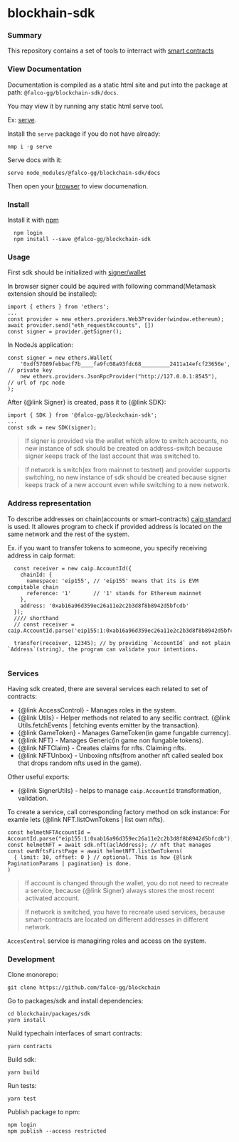 # blockhain-sdk

### Summary

This repository contains a set of tools to interract with [smart contracts](https://github.com/falco-gg/blockchain/tree/main/packages/smart-contracts)

### View Documentation

Documentation is compiled as a static html site and put into the package
at path: `@falco-gg/blockchain-sdk/docs`.

You may view it by running any static html serve tool.

Ex: [serve](https://www.npmjs.com/package/serve).

Install the `serve` package if you do not have already:

```
nmp i -g serve
```

Serve docs with it:
```
serve node_modules/@falco-gg/blockchain-sdk/docs
```

Then open your [browser](http://localhost:3000) to view documenation.


### Install

Install it with [npm](https://www.npmjs.com/package/@falco-gg/blockchain-sdk)

```
  npm login
  npm install --save @falco-gg/blockchain-sdk
```

### Usage

First sdk should be initialized with [signer/wallet](https://docs.ethers.io/v5/api/signer/)

In browser signer could be aquired with following command(Metamask extension should be installed):
```
import { ethers } from 'ethers';
...
const provider = new ethers.providers.Web3Provider(window.ethereum);
await provider.send("eth_requestAccounts", [])
const signer = provider.getSigner();
```

In NodeJs application:
```
const signer = new ethers.Wallet(
    '0xdf57089febbacf7b____fa9fc08a93fdc68_________2411a14efcf23656e', // private key
    new ethers.providers.JsonRpcProvider("http://127.0.0.1:8545"),     // url of rpc node
);
```

After {@link Signer} is created, pass it to {@link SDK}:
```
import { SDK } from '@falco-gg/blockchain-sdk';
...
const sdk = new SDK(signer);
```
> If signer is provided via the wallet which allow to switch accounts, no new instance of sdk should be created on address-switch because signer keeps track of the last account that was switched to.

> If network is switch(ex from mainnet to testnet) and provider supports switching, no new instance of sdk should be created because signer keeps track of a new account even while switching to a new network. 

### Address representation

To describe addresses on chain(accounts or smart-contracts) [caip standard](https://www.npmjs.com/package/caip) is used.
It allowes program to check if provided address is located on the same network and the rest of the system.

Ex. if you want to transfer tokens to someone, you specify receiving address
in caip format:
```
  const receiver = new caip.AccountId({
    chainId: {
      namespace: 'eip155', // 'eip155' means that its is EVM compitable chain
      reference: '1'       // '1' stands for Ethereum mainnet
    },
    address: '0xab16a96d359ec26a11e2c2b3d8f8b8942d5bfcdb'
  });
  //// shorthand
  // const receiver = caip.AccountId.parse('eip155:1:0xab16a96d359ec26a11e2c2b3d8f8b8942d5bfcdb');

  transfer(receiver, 12345); // by providing `AccountId` and not plain `Address`(string), the program can validate your intentions.
  
```

### Services

Having sdk created, there are several services each related to set of contracts:
- {@link AccessControl} - Manages roles in the system.
- {@link Utils} - Helper methods not related to any secific contract. {@link Utils.fetchEvents | fetching events emitter by the transaction}.
- {@link GameToken} - Manages GameToken(in game fungable currency).
- {@link NFT} - Manages Generic(in game non fungable tokens).
- {@link NFTClaim} - Creates claims for nfts. Claiming nfts.
- {@link NFTUnbox} - Unboxing nfts(from another nft called sealed box that drops random nfts used in the game).

Other useful exports:
- {@link SignerUtils} - helps to manage `caip.AccountId` transformation, validation.


To create a service, call corresponding factory method on sdk instance:
For examle lets {@link NFT.listOwnTokens | list own nfts}.
```
const helmetNFTAccountId = AccountId.parse("eip155:1:0xab16a96d359ec26a11e2c2b3d8f8b8942d5bfcdb");
const helmetNFT = await sdk.nft(aclAddress); // nft that manages
const ownNftsFirstPage = await helmetNFT.listOwnTokens(
  { limit: 10, offset: 0 } // optional. This is how {@link PaginationParams | pagination} is done.
)
```
> If account is changed through the wallet, you do not need to recreate a service, because {@link Signer} always stores the most recent activated account.

> If network is switched, you have to recreate used services, because smart-contracts are located on different addresses in different network.

`AccesControl` service is managiring roles and access on the system.


### Development

Clone monorepo:
```
git clone https://github.com/falco-gg/blockchain
```

Go to packages/sdk and install dependencies:
```
cd blockchain/packages/sdk
yarn install
```

Nuild typechain interfaces of smart contracts:
```
yarn contracts
```

Build sdk:
```
yarn build
```

Run tests:
```
yarn test
```

Publish package to npm:
```
npm login
npm publish --access restricted
```

